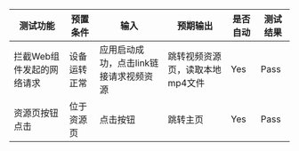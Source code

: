 | 测试功能                  | 预置条件     | 输入                                   | 预期输出                        | 是否自动 | 测试结果 |
| ------------------------- | ------------ | -------------------------------------- | ------------------------------- | -------- | -------- |
| 拦截Web组件发起的网络请求 | 设备运转正常 | 应用启动成功，点击link链接请求视频资源 | 跳转视频资源页，读取本地mp4文件 | Yes      | Pass     |
| 资源页按钮点击            | 位于资源页   | 点击按钮                               | 跳转主页                        | Yes      | Pass     |

